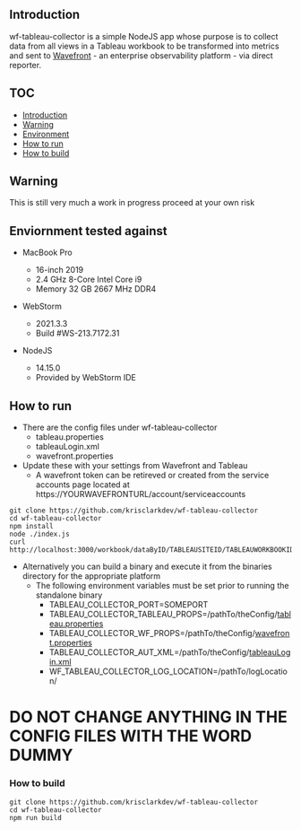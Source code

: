 ## Introduction
wf-tableau-collector is a simple NodeJS app whose purpose is to collect data from all views in a Tableau workbook
to be transformed into metrics and sent to [Wavefront](https://tanzu.vmware.com/observability) - an enterprise observability platform - via direct reporter.

## TOC
* [Introduction](#introduction)
* [Warning](#warning)
* [Environment](#enviornment-tested-against)
* [How to run](#how-to-run)
* [How to build](#how-to-build)

## Warning
This is still very much a work in progress proceed at your own risk

## Enviornment tested against
* MacBook Pro
  * 16-inch 2019
  * 2.4 GHz 8-Core Intel Core i9
  * Memory 32 GB 2667 MHz DDR4

* WebStorm
  * 2021.3.3
  * Build #WS-213.7172.31

* NodeJS
  * 14.15.0
  * Provided by WebStorm IDE

## How to run

* There are the config files under wf-tableau-collector
  * tableau.properties
  * tableauLogin.xml
  * wavefront.properties
* Update these with your settings from Wavefront and Tableau
  * A wavefront token can be retireved or created from the service accounts page located at https://YOURWAVEFRONTURL/account/serviceaccounts

```shell
git clone https://github.com/krisclarkdev/wf-tableau-collector
cd wf-tableau-collector
npm install
node ./index.js
curl http://localhost:3000/workbook/dataByID/TABLEAUSITEID/TABLEAUWORKBOOKID
```

* Alternatively you can build a binary and execute it from the binaries directory for the appropriate platform
  * The following environment variables must be set prior to running the standalone binary
    * TABLEAU_COLLECTOR_PORT=SOMEPORT
    * TABLEAU_COLLECTOR_TABLEAU_PROPS=/pathTo/theConfig/[tableau.properties](https://raw.githubusercontent.com/krisclarkdev/wf-tableau-collector/master/config/tableau.properties)
    * TABLEAU_COLLECTOR_WF_PROPS=/pathTo/theConfig/[wavefront.properties](https://raw.githubusercontent.com/krisclarkdev/wf-tableau-collector/master/config/wavefront.properties)
    * TABLEAU_COLLECTOR_AUT_XML=/pathTo/theConfig/[tableauLogin.xml](https://raw.githubusercontent.com/krisclarkdev/wf-tableau-collector/master/config/tableauLogin.xml)
    * WF_TABLEAU_COLLECTOR_LOG_LOCATION=/pathTo/logLocation/

# DO NOT CHANGE ANYTHING IN THE CONFIG FILES WITH THE WORD DUMMY

### How to build

```shell
git clone https://github.com/krisclarkdev/wf-tableau-collector
cd wf-tableau-collector
npm run build
```